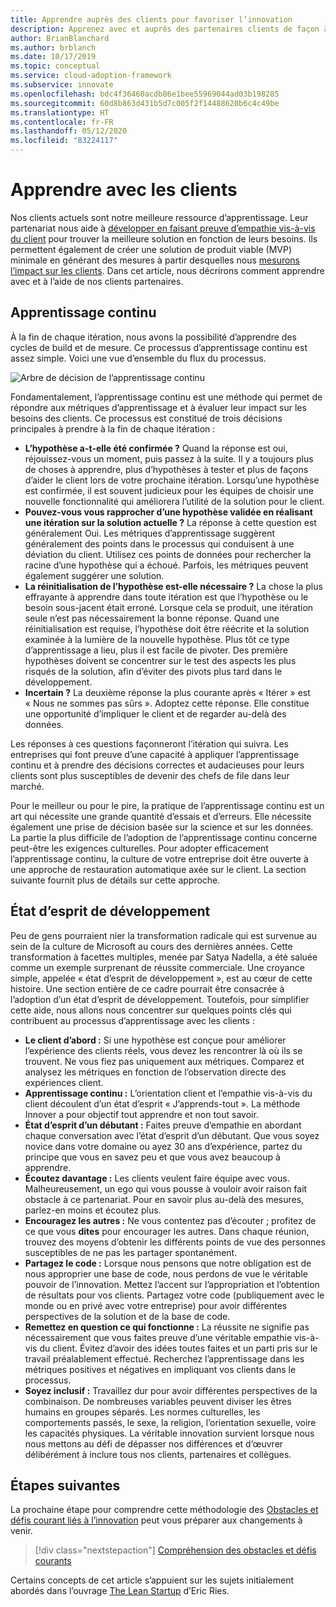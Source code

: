 ```yaml
---
title: Apprendre auprès des clients pour favoriser l’innovation
description: Apprenez avec et auprès des partenaires clients de façon à créer une solution de produit minimum viable (MVP) en faisant preuve d’empathie, et générez des métriques qui mesurent l’impact sur les clients.
author: BrianBlanchard
ms.author: brblanch
ms.date: 10/17/2019
ms.topic: conceptual
ms.service: cloud-adoption-framework
ms.subservice: innovate
ms.openlocfilehash: bdc4f36460acdb86e1bee55969044ad03b198285
ms.sourcegitcommit: 60d8b863d431b5d7c005f2f14488620b6c4c49be
ms.translationtype: HT
ms.contentlocale: fr-FR
ms.lasthandoff: 05/12/2020
ms.locfileid: "83224117"
---
```

<!-- cSpell:ignore Satya Nadella Ries -->

# <a name="learn-with-customers"></a>Apprendre avec les clients

Nos clients actuels sont notre meilleure ressource d’apprentissage. Leur partenariat nous aide à [développer en faisant preuve d’empathie vis-à-vis du client](./build.md) pour trouver la meilleure solution en fonction de leurs besoins. Ils permettent également de créer une solution de produit viable (MVP) minimale en générant des mesures à partir desquelles nous [mesurons l’impact sur les clients](./measure.md). Dans cet article, nous décrirons comment apprendre avec et à l’aide de nos clients partenaires.

## <a name="continuous-learning"></a>Apprentissage continu

À la fin de chaque itération, nous avons la possibilité d’apprendre des cycles de build et de mesure. Ce processus d’apprentissage continu est assez simple. Voici une vue d’ensemble du flux du processus.

![Arbre de décision de l’apprentissage continu](../../_images/innovate/continuous-learning.png)

Fondamentalement, l’apprentissage continu est une méthode qui permet de répondre aux métriques d’apprentissage et à évaluer leur impact sur les besoins des clients. Ce processus est constitué de trois décisions principales à prendre à la fin de chaque itération :

- **L’hypothèse a-t-elle été confirmée ?** Quand la réponse est oui, réjouissez-vous un moment, puis passez à la suite. Il y a toujours plus de choses à apprendre, plus d’hypothèses à tester et plus de façons d’aider le client lors de votre prochaine itération. Lorsqu’une hypothèse est confirmée, il est souvent judicieux pour les équipes de choisir une nouvelle fonctionnalité qui améliorera l’utilité de la solution pour le client.
- **Pouvez-vous vous rapprocher d’une hypothèse validée en réalisant une itération sur la solution actuelle ?** La réponse à cette question est généralement Oui. Les métriques d’apprentissage suggèrent généralement des points dans le processus qui conduisent à une déviation du client. Utilisez ces points de données pour rechercher la racine d’une hypothèse qui a échoué. Parfois, les métriques peuvent également suggérer une solution.
- **La réinitialisation de l’hypothèse est-elle nécessaire ?** La chose la plus effrayante à apprendre dans toute itération est que l’hypothèse ou le besoin sous-jacent était erroné. Lorsque cela se produit, une itération seule n’est pas nécessairement la bonne réponse. Quand une réinitialisation est requise, l’hypothèse doit être réécrite et la solution examinée à la lumière de la nouvelle hypothèse. Plus tôt ce type d’apprentissage a lieu, plus il est facile de pivoter. Des première hypothèses doivent se concentrer sur le test des aspects les plus risqués de la solution, afin d’éviter des pivots plus tard dans le développement.
- **Incertain ?** La deuxième réponse la plus courante après « Itérer » est « Nous ne sommes pas sûrs ». Adoptez cette réponse. Elle constitue une opportunité d’impliquer le client et de regarder au-delà des données.

Les réponses à ces questions façonneront l’itération qui suivra. Les entreprises qui font preuve d’une capacité à appliquer l’apprentissage continu et à prendre des décisions correctes et audacieuses pour leurs clients sont plus susceptibles de devenir des chefs de file dans leur marché.

Pour le meilleur ou pour le pire, la pratique de l’apprentissage continu est un art qui nécessite une grande quantité d’essais et d’erreurs. Elle nécessite également une prise de décision basée sur la science et sur les données. La partie la plus difficile de l’adoption de l’apprentissage continu concerne peut-être les exigences culturelles. Pour adopter efficacement l’apprentissage continu, la culture de votre entreprise doit être ouverte à une approche de restauration automatique axée sur le client. La section suivante fournit plus de détails sur cette approche.

## <a name="growth-mindset"></a>État d’esprit de développement

Peu de gens pourraient nier la transformation radicale qui est survenue au sein de la culture de Microsoft au cours des dernières années. Cette transformation à facettes multiples, menée par Satya Nadella, a été saluée comme un exemple surprenant de réussite commerciale. Une croyance simple, appelée « état d’esprit de développement », est au cœur de cette histoire. Une section entière de ce cadre pourrait être consacrée à l’adoption d’un état d’esprit de développement. Toutefois, pour simplifier cette aide, nous allons nous concentrer sur quelques points clés qui contribuent au processus d’apprentissage avec les clients :

- **Le client d’abord :** Si une hypothèse est conçue pour améliorer l’expérience des clients réels, vous devez les rencontrer là où ils se trouvent. Ne vous fiez pas uniquement aux métriques. Comparez et analysez les métriques en fonction de l’observation directe des expériences client.
- **Apprentissage continu :** L’orientation client et l’empathie vis-à-vis du client découlent d’un état d’esprit « J’apprends-tout ». La méthode Innover a pour objectif tout apprendre et non tout savoir.
- **État d’esprit d’un débutant :** Faites preuve d’empathie en abordant chaque conversation avec l’état d’esprit d’un débutant. Que vous soyez novice dans votre domaine ou ayez 30 ans d’expérience, partez du principe que vous en savez peu et que vous avez beaucoup à apprendre.
- **Écoutez davantage :** Les clients veulent faire équipe avec vous. Malheureusement, un ego qui vous pousse à vouloir avoir raison fait obstacle à ce partenariat. Pour en savoir plus au-delà des mesures, parlez-en moins et écoutez plus.
- **Encouragez les autres :** Ne vous contentez pas d’écouter ; profitez de ce que vous **dites** pour encourager les autres. Dans chaque réunion, trouvez des moyens d’obtenir les différents points de vue des personnes susceptibles de ne pas les partager spontanément.
- **Partagez le code :** Lorsque nous pensons que notre obligation est de nous approprier une base de code, nous perdons de vue le véritable pouvoir de l’innovation. Mettez l’accent sur l’appropriation et l’obtention de résultats pour vos clients. Partagez votre code (publiquement avec le monde ou en privé avec votre entreprise) pour avoir différentes perspectives de la solution et de la base de code.
- **Remettez en question ce qui fonctionne :** La réussite ne signifie pas nécessairement que vous faites preuve d’une véritable empathie vis-à-vis du client. Évitez d’avoir des idées toutes faites et un parti pris sur le travail préalablement effectué. Recherchez l’apprentissage dans les métriques positives et négatives en impliquant vos clients dans le processus.
- **Soyez inclusif :** Travaillez dur pour avoir différentes perspectives de la combinaison. De nombreuses variables peuvent diviser les êtres humains en groupes séparés. Les normes culturelles, les comportements passés, le sexe, la religion, l’orientation sexuelle, voire les capacités physiques. La véritable innovation survient lorsque nous nous mettons au défi de dépasser nos différences et d’œuvrer délibérément à inclure tous nos clients, partenaires et collègues.

## <a name="next-steps"></a>Étapes suivantes

La prochaine étape pour comprendre cette méthodologie des [Obstacles et défis courant liés à l’innovation](./challenges.md) peut vous préparer aux changements à venir.

> [!div class="nextstepaction"]
> [Compréhension des obstacles et défis courants](./challenges.md)

Certains concepts de cet article s’appuient sur les sujets initialement abordés dans l’ouvrage [The Lean Startup](http://theleanstartup.com/book) d’Eric Ries.
